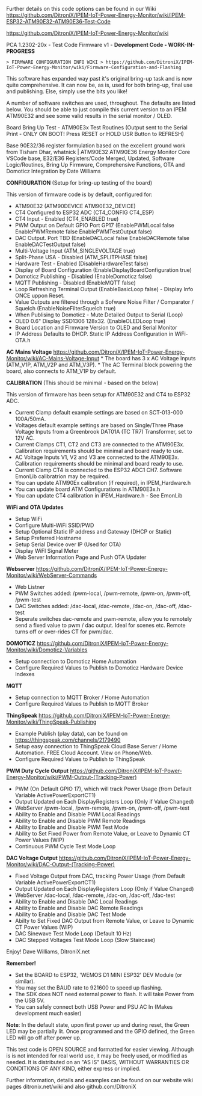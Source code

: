 
Further details on this code options can be found in our Wiki
https://github.com/DitroniX/IPEM-IoT-Power-Energy-Monitor/wiki/IPEM-ESP32-ATM90E32-ATM90E36-Test-Code

https://github.com/DitroniX/IPEM-IoT-Power-Energy-Monitor/wiki

  PCA 1.2302-20x - Test Code Firmware v1 - **Development Code - WORK-IN-PROGRESS**
  
    > FIRMWARE CONFIGURATION INFO WIKI > https://github.com/DitroniX/IPEM-IoT-Power-Energy-Monitor/wiki/Firmware-Configuration-and-Flashing

  This software has expanded way past it's original bring-up task and is now quite comprehensive.  It can now be, as is, used for both bring-up, final use and publishing. Else, simply use the bits you like!

  A number of software switches are used, throughout.  The defaults are listed below.  You should be able to just compile this current version to an IPEM ATM90E32 and see some valid results in the serial monitor / OLED.

  Board Bring Up Test - ATM90E3x Test Routines (Output sent to the Serial Print - ONLY ON BOOT! Press RESET or HOLD USR Button to REFRESH)

  Base 90E32/36 register formulation based on the excellent ground work from Tisham Dhar, whatnick | ATM90E32 ATM90E36 Energy Monitor Core
  VSCode base, E32/E36 Registers/Code Merged, Updated, Software Logic/Routines, Bring Up Firmware, Comprehensive Functions, OTA and Domoticz Integration by Date Williams

  **CONFIGURATION** (Setup for bring-up testing of the board)

  This version of firmware code is by default, configured for:
  * ATM90E32 (ATM90DEVICE ATM90E32_DEVICE)
  * CT4 Configured to ESP32 ADC (CT4_CONFIG CT4_ESP)
  * CT4 Input - Enabled (CT4_ENABLED true)
  * PWM Output on Default GPIO Port GP17 (EnablePWMLocal false EnablePWMRemote false EnablePWMTestOutput false)
  * DAC Output. Port TBD (EnableDACLocal false EnableDACRemote false EnableDACTestOutput false)
  * Multi-Voltage Input (ATM_SINGLEVOLTAGE true)
  * Split-Phase USA - Disabled (ATM_SPLITPHASE false)
  * Hardware Test - Enabled (DisableHardwareTest false)
  * Display of Board Configuration (EnableDisplayBoardConfiguration true)
  * Domoticz Publishing - Disabled (EnableDomoticz false)
  * MQTT Publishing - Disabled (EnableMQTT false)
  * Loop Refreshing Terminal Output (EnableBasicLoop false) - Display Info ONCE uppon Reset.
  * Value Outputs are filtered through a Sofware Noise Filter / Comparator / Squelch (EnableNoiseFilterSquelch true)
  * When Publising to Domoticz - Mute Detailed Output to Serial (Loop)
  * OLED 0.6" Display SSD1306 128x32.  (EnableOLEDLoop true)
  * Board Location and Firmware Version to OLED and Serial Monitor
  * IP Address Defaults to DHCP.  Static IP Address Configuration in WiFi-OTA.h

  **AC Mains Voltage**  https://github.com/DitroniX/IPEM-IoT-Power-Energy-Monitor/wiki/AC-Mains-Voltage-Input
    * The board has 3 x AC Voltage Inputs (ATM_V1P, ATM_V2P and ATM_V3P). 
    * The AC Terminal block powering the board, also connects to ATM_V1P by default.  

  **CALIBRATION** (This should be minimal - based on the below)

  This version of firmware has been setup for ATM90E32 and CT4 to ESP32 ADC.
  * Current Clamp default example settings are based on SCT-013-000 100A/50mA.
  * Voltages default example settings are based on Single/Three Phase Voltage Inputs from a Greenbrook DAT01A (TC TR7) Transformer, set to 12V AC.
  * Current Clamps CT1, CT2 and CT3 are connected to the ATM90E3x. Calibration requirements should be minimal and board ready to use.
  * AC Voltage Inputs V1, V2 and V3 are connected to the ATM90E3x. Calibration requirements should be minimal and board ready to use.
  * Current Clamp CT4 is connected to the ESP32 ADC1 CH7. Software EmonLib calibratrion may be required.
  * You can update ATM90Ex calibration (if required), in IPEM_Hardware.h
  * You can update board ATM Configurations in ATM90E3x.h
  * You can update CT4 calibration in iPEM_Hardware.h - See EmonLib

  **WiFi and OTA Updates**

  * Setup WiFi
  * Configure Multi-WiFi SSID/PWD
  * Setup Optional Static IP address and Gateway (DHCP or Static)
  * Setup Preferred Hostname
  * Setup Serial Device over IP (Used for OTA)
  * Display WiFI Signal Meter
  * Web Server Information Page and Push OTA Updater

  **Webserver** https://github.com/DitroniX/IPEM-IoT-Power-Energy-Monitor/wiki/WebServer-Commands

  * Web Listner
  * PWM Switches added: /pwm-local, /pwm-remote, /pwm-on, /pwm-off, /pwm-test
  * DAC Switches added: /dac-local, /dac-remote, /dac-on, /dac-off, /dac-test
  * Seperate switches dac-remote and pwm-remote, allow you to remotely send a fixed value to pwm / dac output.  Ideal for scenes etc.  Remote turns off or over-rides CT for pwm/dac.

  **DOMOTICZ** https://github.com/DitroniX/IPEM-IoT-Power-Energy-Monitor/wiki/Domoticz-Variables

  * Setup connection to Domoticz Home Automation
  * Configure Required Values to Publish to Domoticz Hardware Device Indexes

  **MQTT**

  * Setup connection to MQTT Broker / Home Automation
  * Configure Required Values to Publish to MQTT Broker

  **ThingSpeak** https://github.com/DitroniX/IPEM-IoT-Power-Energy-Monitor/wiki/ThingSpeak-Publishing
  * Example Publish (play data), can be found on https://thingspeak.com/channels/2179490
  * Setup easy connection to ThingSpeak Cloud Base Server / Home Automation.  FREE Cloud Account.  View on Phone/Web.
  * Configure Required Values to Publish to ThingSpeak

  **PWM Duty Cycle Output** https://github.com/DitroniX/IPEM-IoT-Power-Energy-Monitor/wiki/PWM-Output-(Tracking-Power)

  * PWM (On Default GPIO 17), which will track Power Usage (from Default Variable ActivePowerExportCT1)
  * Output Updated on Each DisplayRegisters Loop (Only if Value Changed)
  * WebServer /pwm-local, /pwm-remote, /pwm-on, /pwm-off, /pwm-test
  * Ability to Enable and Disable PWM Local Readings
  * Ability to Enable and Disable PWM Remote Readings
  * Ability to Enable and Disable PWM Test Mode
  * Ability to Set Fixed Power from Remote Value, or Leave to Dynamic CT Power Values (WIP)
  * Continuous PWM Cycle Test Mode Loop

  **DAC Voltage Output**  https://github.com/DitroniX/IPEM-IoT-Power-Energy-Monitor/wiki/DAC-Output-(Tracking-Power)

  * Fixed Voltage Output from DAC, tracking Power Usage (from Default Variable ActivePowerExportCT1)
  * Output Updated on Each DisplayRegisters Loop (Only if Value Changed)
  * WebServer /dac-local, /dac-remote, /dac-on, /dac-off, /dac-test
  * Ability to Enable and Disable DAC Local Readings
  * Ability to Enable and Disable DAC Remote Readings
  * Ability to Enable and Disable DAC Test Mode
  * Abilty to Set Fixed DAC Output from Remote Value, or Leave to Dynamic CT Power Values (WIP)
  * DAC Sinewave Test Mode Loop (Default 10 Hz)
  * DAC Stepped Voltages Test Mode Loop (Slow Staircase)

  Enjoy!  Dave Williams, DitroniX.net


  **Remember!**
  * Set the BOARD to ESP32, 'WEMOS D1 MINI ESP32' DEV Module (or similar).
  * You may set the BAUD rate to 921600 to speed up flashing.
  * The SDK does NOT need external power to flash.  It will take Power from the USB 5V.
  * You can safely connect both USB Power and PSU AC In (Makes development much easier)

  **Note**: In the default state, upon first power up and during reset, the Green LED may be partially lit. Once programmed and the GPIO defined, the Green LED will go off after power up.

  This test code is OPEN SOURCE and formatted for easier viewing.  Although is is not intended for real world use, it may be freely used, or modified as needed.
  It is distributed on an "AS IS" BASIS, WITHOUT WARRANTIES OR CONDITIONS OF ANY KIND, either express or implied.

  Further information, details and examples can be found on our website wiki pages ditronix.net/wiki and also github.com/DitroniX
